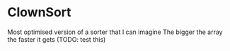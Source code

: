 # ClownSort
Most optimised version of a sorter that I can imagine
The bigger the array the faster it gets (TODO: test this)
